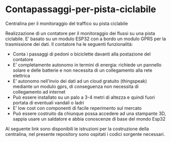# Contapassaggi-per-pista-ciclabile
Centralina per il monitoraggio del traffico su pista ciclabile

Realizzazione di un contatore per il monitoraggio dei flussi su una pista ciclabile. E’ basato su un modulo ESP32 con a bordo un modulo GPRS per la trasmissione dei dati. Il contatore ha le seguenti funzionalità:
-	Conta i passaggi di pedoni o biciclette davanti alla postazione del contatore 
-	E’ completamente autonomo in termini di energia: richiede un pannello solare e delle batterie e non necessita di un collegamento alla rete elettrica
-	E’ autonomo nell’invio dei dati ad un cloud gratuito (thingspeak) mediante un modulo gprs, di conseguenza non necessita di collegamento ad internet
-	Può essere installato su un palo a 3-4 metri di altezza e quindi fuori portata di eventuali vandali o ladri
-	E’ low cost con componenti di facile reperimento sul mercato 
-	Può essere costruito da chiunque possa accedere ad una stampante 3D, sappia usare un saldatore e abbia conoscenze di base del mondo Esp32

Al seguente link sono disponibili le istruzioni per la costruzione della centralina, nel presente repository sono ospitati i codici sorgente necessari.
